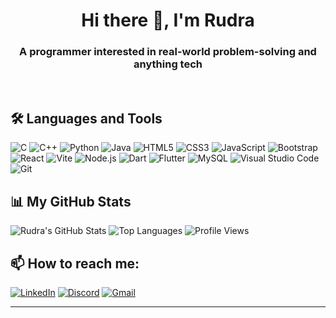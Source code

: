 <h1 align="center">Hi there 👋, I'm Rudra</h1>
<h3 align="center">A programmer interested in real-world problem-solving and anything tech</h3><br>


## 🛠️ Languages and Tools
![C](https://img.shields.io/badge/C-A8B9CC.svg?logo=c&logoColor=white)
![C++](https://img.shields.io/badge/C++-00599C.svg?logo=c%2B%2B&logoColor=white)
![Python](https://img.shields.io/badge/Python-3776AB.svg?logo=python&logoColor=white)
![Java](https://img.shields.io/badge/Java-007396.svg?logo=java&logoColor=white)
![HTML5](https://img.shields.io/badge/HTML5-E34F26.svg?logo=html5&logoColor=white)
![CSS3](https://img.shields.io/badge/CSS3-1572B6.svg?logo=css3&logoColor=white)
![JavaScript](https://img.shields.io/badge/JavaScript-F7DF1E.svg?logo=javascript&logoColor=black)
![Bootstrap](https://img.shields.io/badge/Bootstrap-563D7C.svg?logo=bootstrap&logoColor=white)
![React](https://img.shields.io/badge/React-61DAFB.svg?logo=react&logoColor=black)
![Vite](https://img.shields.io/badge/Vite-646CFF.svg?logo=vite&logoColor=white)
![Node.js](https://img.shields.io/badge/Node.js-339933.svg?logo=node.js&logoColor=white)
![Dart](https://img.shields.io/badge/Dart-0175C2.svg?logo=dart&logoColor=white)
![Flutter](https://img.shields.io/badge/Flutter-02569B.svg?logo=flutter&logoColor=white)
![MySQL](https://img.shields.io/badge/MySQL-4479A1.svg?logo=mysql&logoColor=white)
![Visual Studio Code](https://img.shields.io/badge/VS%20Code-0078D4.svg?logo=visual-studio-code&logoColor=white)
![Git](https://img.shields.io/badge/Git-F05032.svg?logo=git&logoColor=white)
<br>


## 📊 My GitHub Stats
![Rudra's GitHub Stats](https://github-readme-stats.vercel.app/api?username=RudraJy&show_icons=true&theme=cobalt)
![Top Languages](https://github-readme-stats.vercel.app/api/top-langs/?username=RudraJy&layout=compact&theme=cobalt)
![Profile Views](https://visitor-badge.laobi.icu/badge?page_id=RudraJy.RudraJy)
<br>

## 📫 How to reach me:
[![LinkedIn](https://img.shields.io/badge/LinkedIn-0077B5.svg?style=for-the-badge&logo=linkedin&logoColor=white)](https://www.linkedin.com/in/rudra-jyotirmay/)
[![Discord](https://img.shields.io/badge/Discord-5865F2.svg?style=for-the-badge&logo=discord&logoColor=white)](https://discord.com/users/486491687334445076)
[![Gmail](https://img.shields.io/badge/Email-D14836.svg?style=for-the-badge&logo=gmail&logoColor=white)](mailto:jyot.rud2003@gmail.com)

---
